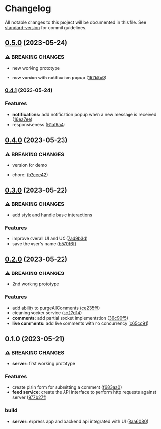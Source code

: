 # Changelog

All notable changes to this project will be documented in this file. See [standard-version](https://github.com/conventional-changelog/standard-version) for commit guidelines.

## [0.5.0](https://github.com/dessty/livefeed/compare/v0.4.1...v0.5.0) (2023-05-24)


### ⚠ BREAKING CHANGES

* new working prototype

* new version with notification popup ([157b8c9](https://github.com/dessty/livefeed/commit/157b8c97f328b3fcd8f483d17736307eb74f6804))

### [0.4.1](https://github.com/dessty/livefeed/compare/v0.4.0...v0.4.1) (2023-05-24)


### Features

* **notifications:** add notification popup when a new message is received ([16ea7ee](https://github.com/dessty/livefeed/commit/16ea7ee2435d4c0d07381d7ef2bd0998070bbd73))
* responsiveness ([61af6a4](https://github.com/dessty/livefeed/commit/61af6a4eb35fb60686433a8408a136c7197ab333))

## [0.4.0](https://github.com/dessty/livefeed/compare/v0.3.0...v0.4.0) (2023-05-23)


### ⚠ BREAKING CHANGES

* version for demo

* chore: ([b2cee42](https://github.com/dessty/livefeed/commit/b2cee42f92cc16b344bebef6f22dbc038e0aee9b))

## [0.3.0](https://github.com/dessty/livefeed/compare/v0.2.0...v0.3.0) (2023-05-22)


### ⚠ BREAKING CHANGES

* add style and handle basic interactions

### Features

* improve overall UI and UX ([7ad9b3d](https://github.com/dessty/livefeed/commit/7ad9b3d3714f7b27b883a83a7d6fa96016887676))
* save the user's name ([b570f6f](https://github.com/dessty/livefeed/commit/b570f6f592c958001e8d988ecb722d3b7fbee3db))

## [0.2.0](https://github.com/dessty/livefeed/compare/v0.1.0...v0.2.0) (2023-05-22)


### ⚠ BREAKING CHANGES

* 2nd working prototype

### Features

* add ability to purgeAllComments ([ce235f9](https://github.com/dessty/livefeed/commit/ce235f971f6764142534044f9810916845f7875c))
* cleaning socket service ([ac27d14](https://github.com/dessty/livefeed/commit/ac27d14acad6f62b6349f64fdd1512d193aeb2fb))
* **comments:** add partial socket implementation ([36c90f5](https://github.com/dessty/livefeed/commit/36c90f534b3fdb5dbca53796a44e0b54c12d6e0b))
* **live comments:** add live comments with no concurrency ([c65cc91](https://github.com/dessty/livefeed/commit/c65cc9137452124c8a2b0d33259645c2e5014719))

## 0.1.0 (2023-05-21)


### ⚠ BREAKING CHANGES

* **server:** first working prototype

### Features

* create plain form for submitting a comment ([f683aa0](https://github.com/dessty/livefeed/commit/f683aa095a829d45534d2bf1d9d9c1999f26cb46))
* **feed service:** create the API interface to perform http requests against server ([977b27f](https://github.com/dessty/livefeed/commit/977b27feddd0f62e794f62a00d526a68c2ededec))


### build

* **server:** express app and backend api integrated with UI ([8aa6080](https://github.com/dessty/livefeed/commit/8aa60808369021b066b8ac87ccca94565647e3c5))
